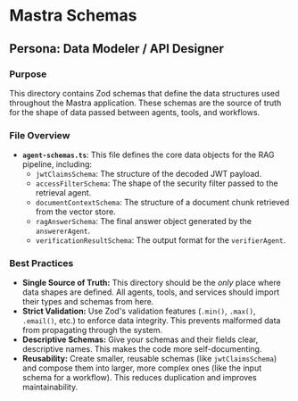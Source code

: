 # Mastra Schemas

## Persona: Data Modeler / API Designer

### Purpose

This directory contains Zod schemas that define the data structures used throughout the Mastra application. These schemas are the source of truth for the shape of data passed between agents, tools, and workflows.

### File Overview

- **`agent-schemas.ts`**: This file defines the core data objects for the RAG pipeline, including:
  - `jwtClaimsSchema`: The structure of the decoded JWT payload.
  - `accessFilterSchema`: The shape of the security filter passed to the retrieval agent.
  - `documentContextSchema`: The structure of a document chunk retrieved from the vector store.
  - `ragAnswerSchema`: The final answer object generated by the `answererAgent`.
  - `verificationResultSchema`: The output format for the `verifierAgent`.

### Best Practices

- **Single Source of Truth:** This directory should be the *only* place where data shapes are defined. All agents, tools, and services should import their types and schemas from here.
- **Strict Validation:** Use Zod's validation features (`.min()`, `.max()`, `.email()`, etc.) to enforce data integrity. This prevents malformed data from propagating through the system.
- **Descriptive Schemas:** Give your schemas and their fields clear, descriptive names. This makes the code more self-documenting.
- **Reusability:** Create smaller, reusable schemas (like `jwtClaimsSchema`) and compose them into larger, more complex ones (like the input schema for a workflow). This reduces duplication and improves maintainability.
